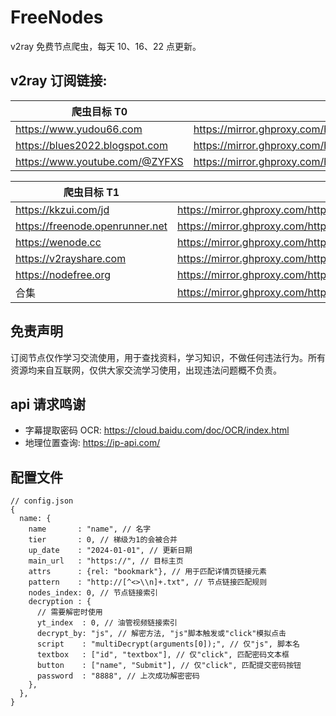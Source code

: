 # FreeNodes

v2ray 免费节点爬虫，每天 10、16、22 点更新。

## v2ray 订阅链接:

| 爬虫目标 T0                        | 订阅链接(镜像网站加速)                                                                                             |
|--------------------------------|----------------------------------------------------------------------------------------------------------|
| https://www.yudou66.com        | https://mirror.ghproxy.com/https://raw.githubusercontent.com/Barabama/FreeNodes/master/nodes/yudou66.txt |
| https://blues2022.blogspot.com | https://mirror.ghproxy.com/https://raw.githubusercontent.com/Barabama/FreeNodes/master/nodes/blues.txt   |
| https://www.youtube.com/@ZYFXS | https://mirror.ghproxy.com/https://raw.githubusercontent.com/Barabama/FreeNodes/master/nodes/zyfxs.txt   |

| 爬虫目标 T1                         | 订阅链接(镜像网站加速)                                                                                                |
|---------------------------------|-------------------------------------------------------------------------------------------------------------|
| https://kkzui.com/jd            | https://mirror.ghproxy.com/https://raw.githubusercontent.com/Barabama/FreeNodes/master/nodes/kkzui.txt      |
| https://freenode.openrunner.net | https://mirror.ghproxy.com/https://raw.githubusercontent.com/Barabama/FreeNodes/master/nodes/openrunner.txt |
| https://wenode.cc               | https://mirror.ghproxy.com/https://raw.githubusercontent.com/Barabama/FreeNodes/master/nodes/wenode.txt     |
| https://v2rayshare.com          | https://mirror.ghproxy.com/https://raw.githubusercontent.com/Barabama/FreeNodes/master/nodes/v2rayshare.txt |
| https://nodefree.org            | https://mirror.ghproxy.com/https://raw.githubusercontent.com/Barabama/FreeNodes/master/nodes/nodefree.txt   |
| 合集                              | https://mirror.ghproxy.com/https://raw.githubusercontent.com/Barabama/FreeNodes/master/nodes/merged.txt     |

## 免责声明

订阅节点仅作学习交流使用，用于查找资料，学习知识，不做任何违法行为。所有资源均来自互联网，仅供大家交流学习使用，出现违法问题概不负责。

## api 请求鸣谢

- 字幕提取密码 OCR: https://cloud.baidu.com/doc/OCR/index.html
- 地理位置查询: https://ip-api.com/

## 配置文件

```json5
// config.json
{
  name: {
    name       : "name", // 名字
    tier       : 0, // 梯级为1的会被合并
    up_date    : "2024-01-01", // 更新日期
    main_url   : "https://", // 目标主页
    attrs      : {rel: "bookmark"}, // 用于匹配详情页链接元素
    pattern    : "http://[^<>\\n]+.txt", // 节点链接匹配规则
    nodes_index: 0, // 节点链接索引
    decryption : {
      // 需要解密时使用
      yt_index  : 0, // 油管视频链接索引
      decrypt_by: "js", // 解密方法, "js"脚本触发或"click"模拟点击
      script    : "multiDecrypt(arguments[0]);", // 仅"js", 脚本名
      textbox   : ["id", "textbox"], // 仅"click", 匹配密码文本框
      button    : ["name", "Submit"], // 仅"click", 匹配提交密码按钮
      password  : "8888", // 上次成功解密密码
    },
  },
}
```
